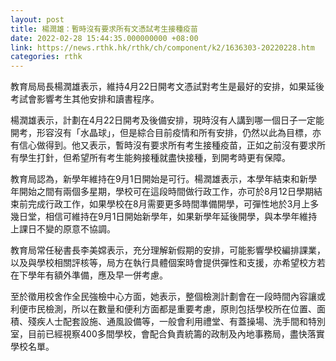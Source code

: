 ```yaml
---
layout: post
title: 楊潤雄：暫時沒有要求所有文憑試考生接種疫苗
date: 2022-02-28 15:44:35.000000000 +08:00
link: https://news.rthk.hk/rthk/ch/component/k2/1636303-20220228.htm
categories: rthk
---
```


教育局局長楊潤雄表示，維持4月22日開考文憑試對考生是最好的安排，如果延後考試會影響考生其他安排和讀書程序。

楊潤雄表示，計劃在4月22日開考及後備安排，現時沒有人講到哪一個日子一定能開考，形容沒有「水晶球」，但是綜合目前疫情和所有安排，仍然以此為目標，亦有信心做得到。他又表示，暫時沒有要求所有考生接種疫苗，正如之前沒有要求所有學生打針，但希望所有考生能夠接種就盡快接種，到開考時更有保障。

教育局認為，新學年維持在9月1日開始是可行。楊潤雄表示，本學年結束和新學年開始之間有兩個多星期，學校可在這段時間做行政工作，亦可於8月12日學期結束前完成行政工作，如果學校在8月需要更多時間準備開學，可彈性地於3月上多幾日堂，相信可維持在9月1日開始新學年，如果新學年延後開學，與本學年維持上課日不變的原意不協調。

教育局常任秘書長李美嫦表示，充分理解新假期的安排，可能影響學校編排課業，以及與學校相關評核等，局方在執行具體個案時會提供彈性和支援，亦希望校方若在下學年有額外準備，應及早一併考慮。

至於徵用校舍作全民強檢中心方面，她表示，整個檢測計劃會在一段時間內容讓或利便市民檢測，所以在數量和便利方面都是重要考慮，原則包括學校所在位置、面積、殘疾人士配套設施、通風設備等，一般會利用禮堂、有蓋操場、洗手間和特別室，目前已經視察400多間學校，會配合負責統籌的政制及內地事務局，盡快落實學校名單。
